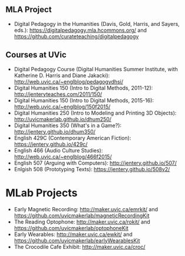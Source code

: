## MLA Project  

* Digital Pedagogy in the Humanities (Davis, Gold, Harris, and Sayers, eds.): https://digitalpedagogy.mla.hcommons.org/ and https://github.com/curateteaching/digitalpedagogy

## Courses at UVic 

* Digital Pedagogy Course (Digital Humanities Summer Institute, with Katherine D. Harris and Diane Jakacki): http://web.uvic.ca/~englblog/pedagogydhsi/
* Digital Humanities 150 (Intro to Digital Methods, 2011-12): http://jenteryteaches.com/2011/150/
* Digital Humanities 150 (Intro to Digital Methods, 2015-16): http://web.uvic.ca/~englblog/150f2015/
* Digital Humanities 250 (Intro to Modeling and Printing 3D Objects): http://uvicmakerlab.github.io/dhum250/
* Digital Humanities 350 (What's in a Game?): http://jentery.github.io/dhum350/
* English 429C (Contemporary American Fiction): https://jentery.github.io/429c/
* English 466 (Audio Culture Studies): http://web.uvic.ca/~englblog/466f2015/
* English 507 (Arguing with Computers): http://jentery.github.io/507/
* Enlgish 508 (Prototyping Texts): https://jentery.github.io/508v2/

# MLab Projects 

* Early Magnetic Recording: http://maker.uvic.ca/emrkit/ and https://github.com/uvicmakerlab/magneticRecordingKit
* The Reading Optophone: http://maker.uvic.ca/rokit/ and https://github.com/uvicmakerlab/optophoneKit
* Early Wearables: http://maker.uvic.ca/ewkit/ and https://github.com/uvicmakerlab/earlyWearablesKit
* The Crocodile Cafe Exhibit: http://maker.uvic.ca/croc/
